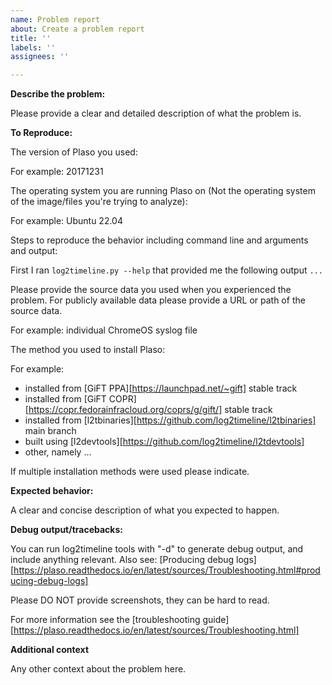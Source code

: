 ```yaml
---
name: Problem report
about: Create a problem report
title: ''
labels: ''
assignees: ''

---
```


**Describe the problem:**

Please provide a clear and detailed description of what the problem is.

**To Reproduce:**

The version of Plaso you used:

For example: 20171231

The operating system you are running Plaso on (Not the operating system of the image/files you're trying to analyze):

For example: Ubuntu 22.04

Steps to reproduce the behavior including command line and arguments and output:

First I ran `log2timeline.py --help` that provided me the following output `...`

Please provide the source data you used when you experienced the problem. For publicly available data please provide a URL or path of the source data.

For example: individual ChromeOS syslog file

The method you used to install Plaso:

For example:
* installed from [GiFT PPA][https://launchpad.net/~gift] stable track
* installed from [GiFT COPR][https://copr.fedorainfracloud.org/coprs/g/gift/] stable track
* installed from [l2tbinaries][https://github.com/log2timeline/l2tbinaries] main branch
* built using [l2devtools][https://github.com/log2timeline/l2tdevtools]
* other, namely ...

If multiple installation methods were used please indicate.

**Expected behavior:**

A clear and concise description of what you expected to happen.

**Debug output/tracebacks:**

You can run log2timeline tools with "-d" to generate debug output, and include anything relevant. Also see: [Producing debug logs][https://plaso.readthedocs.io/en/latest/sources/Troubleshooting.html#producing-debug-logs]

Please DO NOT provide screenshots, they can be hard to read.

For more information see the [troubleshooting guide][https://plaso.readthedocs.io/en/latest/sources/Troubleshooting.html]

**Additional context**

Any other context about the problem here.
